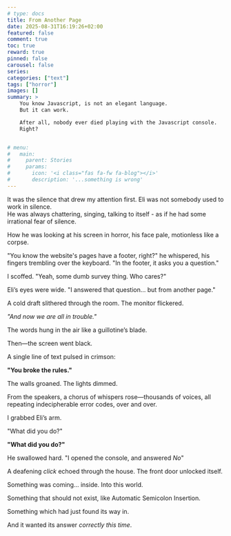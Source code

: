 ```yaml
---
# type: docs 
title: From Another Page
date: 2025-08-31T16:19:26+02:00
featured: false
comment: true
toc: true
reward: true
pinned: false
carousel: false
series:
categories: ["text"]
tags: ["horror"]
images: []
summary: > 
    You know Javascript, is not an elegant language.  
    But it can work.  

    After all, nobody ever died playing with the Javascript console.   
    Right?


# menu:
#   main:
#     parent: Stories
#     params:
#       icon: '<i class="fas fa-fw fa-blog"></i>'
#       description: '...something is wrong'
---
```


It was the silence that drew my attention first. Eli was not somebody used to work in silence.  
He was always chattering, singing, talking to itself - as if he had some irrational fear of silence.

How he was looking at his screen in horror, his face pale, motionless like a corpse.

"You know the website's pages have a footer, right?" he whispered, his fingers trembling over the keyboard. "In the footer, it asks you a question."  

I scoffed. "Yeah, some dumb survey thing. Who cares?"  

Eli’s eyes were wide. "I answered that question… but from another page."  

A cold draft slithered through the room. The monitor flickered.  

*"And now we are all in trouble."*  

The words hung in the air like a guillotine’s blade.  

Then—the screen went black.   

A single line of text pulsed in crimson:  

**"You broke the rules."**  

The walls groaned. The lights dimmed. 

From the speakers, a chorus of whispers rose—thousands of voices, all repeating indecipherable error codes, over and over.  

I grabbed Eli’s arm. 

"What did you do?"  

**"What did you do?"**

He swallowed hard. "I opened the console, and answered *No*"

A deafening *click* echoed through the house. The front door unlocked itself.  

Something was coming... inside. Into this world.

Something that should not exist, like Automatic Semicolon Insertion.

Something which had just found its way in.

And it wanted its answer *correctly this time*.


